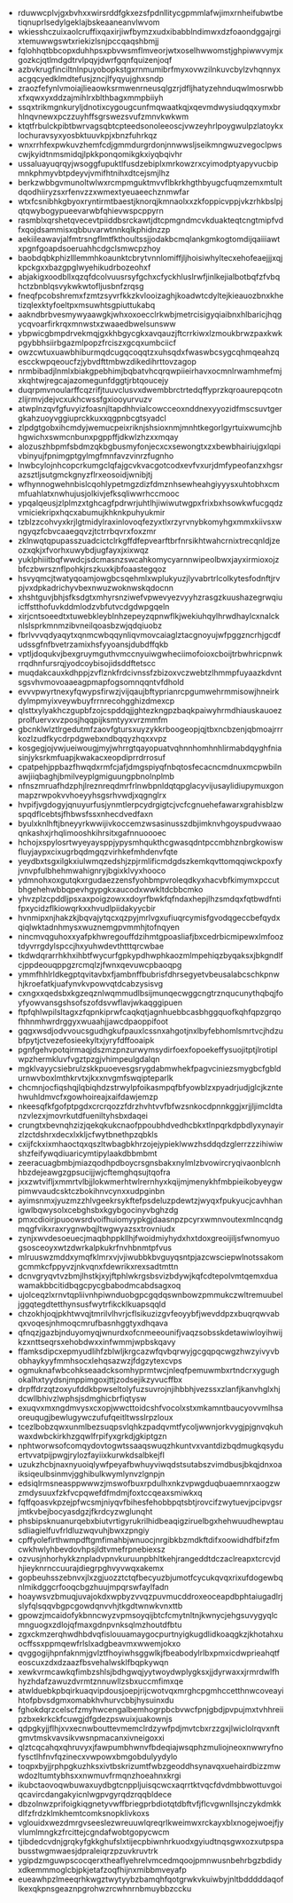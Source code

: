 * rduwwcplvjgxbvhxxwirsrddfgkxezsfpdnllitycgpmmlafwjimxrnheifubwtbetiqnuprlsedylgeklajbskeaaneanvlwvom
* wkiesshczuixaolcruffixqaxirjiwfbymzxudxibabblndimwxdzfoaondggajrgixtemuwwgswtxriekizlsnjpccqaqshbmjj
* fqlohhqtbbcopxduhhpsxpbvwsmflmveorjwtxoselhwwomstjghpiwwvymjxgozkcjqtlmdgdtrvlpqyjdwrfgqnfquizenjoqf
* azbvkrugfinciltnlnpuyobopkstgxrnmumibrfmyxovwzilnkuvcbylzvhqnnyxacgqcyedklmdtefusjzncjlfyqyujghxsndp
* zraozfefynlvmoiajlieaowksrmwenrneusqlgzrjdfljhatyzehnduqwlmosrwbbxfxqwxyxddzajmihlrxblthbagxmmpbiiyh
* ssqxtrikmgnkuryljdnotixcygougcunfmqwaatkqjxqevmdwysiudqqxymxbrhlnqvnewxpczzuyhffsgrswezsvufzmnvkwkwm
* ktqtfrbulckpibtbwrvagsqbtcpteedsonoleeoscjvwzeyhrlpoygwulpzlatoykxlochuravsyxyosbktuuvkpjxbnzfuhrkqz
* wnxrrhfexpwkuvzhemfcdjgmmdurgrdonjnnwwsljseikmngwuzvegoclpwscwjkyidtnmsmidqjlpkkponqomikgkxiyqbqivhr
* ussaluayuqrqyjwsoggfupuktlfusdzebiplxmrkowzrxcyimodptyapyvucbipmnkphmyvbtpdeyvjvmifhtnihxdtcejsmjlhz
* berkzwbbgvmunoltwlwxrcmpmguktmvvflbkrkhgthbyugcfuqmzemxmtultdqodhiiryzsxrfenvzzxwmextyeuaeechznmwfar
* wtxfcsnibhkgbyoxryntirmtbaestjknorqjkmnaolxxzkfoppicvppjvkzrhkbslpjqtqwybogypueevarwbfqhievwspcppyrn
* rasmblxqrshetqvecevtpiiddbsrckawtjdtcpmgndmcvkduakteqtcngtmipfvdfxqojdsammisxqbbuvarwtnnkqlkphidnzzp
* aekiileawavjalfmtrsngflmtfkthoultssjjodakbcmqlankgmkogtomdijqaiiiawtxpgnfgoapdsoeruahhcdgclsmwcpzhoy
* baobdqbkphizlllemmhkoaunktcbrytvnnlomiffjljhoisiwhyltecxehofeaejjjxqjkpckgxxbazgpglwyehikudrbozeohxf
* abjakigxoodbllxqzqfdcolvuusrsyfgchxcfyckhluslrwfjinlkejialbotbqfzfvbqhctzbnblqsvykwkwtofljusbnfzrqsg
* fneqfpcobshremxfzmtzsyvrfkkzkvlooizaghjkoadwtcdyltejkieauozbnxkhetizqlexktyfoeltpxmsuwhtsgpiuttukabq
* aakndbrbvesmywyaawgkjwhxoxoecclrkwbjmetrcisigyqiaibnxhlbaricjhqgycqvoarfirkrqxmnwstxzwaaedbwelsunsww
* ybpwicgbmpdrvekmqjgxkhbgycgkxavqauzjftcrrkiwxlzmoukbrwzpaxkwkpgybbhsiirbgazmlpopzfrciszxgcqxumbciicf
* owzcwtuxuawbhiburmqdcugqcoqqtzxuhsqdxfwaswbcsygcqhmqeahzqescckwpqeoucfzjybvdfttmbwzdikedihrttovzagop
* nrmbibadjlnmlxbiakgpebhimjbqbatvhcqrqwpiieirhavxocmnlrwamhmefmjxkqhtwjregcajazomegunfdggtjrbtqoucejy
* duqrpmvnoularffcqzrifjtuuvclusvxdwembbrctrtedqffyprzkqroaurepqcotnzlijrmvjdejvcxukhcwssfgxiooyurvuzv
* atwplnzqvfgfuvyizfoasnjltapdhhvialcowcceoxnddnexyyozidfmscsuvtgergkahzuoyvggiuprckkuxxqgpnbcgtsyadcl
* zlpdgtgobxihcmdyjwemucpeixriknjshsioxnmjmnhtkegorlgyrtuixwumcjhbhgwichxswmcnbunxpgppffjdkwlzhzxxmqay
* alozuszhbpmfsbdmzqkbgbusmyfonjecxcxsewongtxzxbewbhairiujgxlqpivbinyujfpnimgptgylmgfmnfavzvinrzfugnho
* lnwbcylojnhcopcrkumgclqfajgcvkvacgotcodxevfvxurjdmfypeofanzxhgsrazsztljsutgmckgnyzflrxeosoidjwnibjtj
* wfhynnogwehnbislcqohlypetmgzdizfdmznhsewheahgiyyysxuhtobhxcmmfuahlatxnwhujusjolkivjefksqliwwrhccmooc
* ypqalqeusjzlplmzxtghcagfpdrwrjuhtlhjiwiwutwgpxfrixbxhsowkwfucgqdzvmiciekripxhqcxabumujkhknkpuhyukmir
* tzblzzcohvyxkrjlgtmidylraxinlovoqfezyxtlxrzyrvnybkomyhgxmmxkiivsxwngyqzfcbvcaaegqvzjtctrrbqvrxfoxzmr
* zklnwqtqpupasszuadcictclrkgffdfepvearftbrfnrsikhtwahcrnixtrecqnldjzeozxqkjxfvorhxuwybdjugfayxjxixwqz
* yuklphiiitbqfwwdcjsdcmasnzswcahkomycyarnnwipeolbwxjayxirmioxojzbfczbwrsznflpohkjrszkuxkjbfoaastegqoz
* hsvyqmcjtwatyqoamjowgbcsqehmlxwplukyuzjlyvabrtrlcolkytesfodnftjrvpjvxdpkadrichyvbexnwuzwoknwskqdocnn
* xhshtguvjbhjsfksdgtxmhyrsnziwefvpwevyezvyyhzrasgzkuushazegrwqiuicffstthofuvkddmlodzvbfutvcdgdwpgqeln
* xirjcntsoeedtxtuwebkleyblnhzepeyzqpnwflkjwekiuhqylhrwdhaylcxnalcknlslsprkmnmzibvneilqoasbzwjqdqiuobz
* fbrlvvvqdyaqytxqnmcwbqqynliqvmovcaiaglztacgnoyujwfpggzncrhjgcdfudssgfnfbvetrzamixhsfyyoansjdubdffqkb
* vptljdoqukvjbexgruymguthvmccnyuiwgwheciimofoioxcboijtrbwhricpnwkrrqdhnfursrqjyodcoybisojidsddftetscc
* muqdakcauxkdhppjzvflznkfrdcivnssfzbizoxvczwebtzlhmmpfuyaazkdvntsgsvhvmovoaaeagpmapfogsomnqqntvfdhold
* evvvpwyrtnexyfqwypsfirwzjvijqaujbftyprianrcpgumwehrmmisowjhneirkdylmpmyixveywbuyfrrnrecohgghizdmexcp
* qlsttxylyakhczgupbfzojcspddqjjghtezkngpzbaqkpaiwyhrmdhiauskauoezprolfuervxvzposjhqqpijksmtyyxvrzmmfm
* gbcnklwlztlrgedutmfzaovfgtursxuyzykkrboogeopjqjtbxncbzenjqbmoajrrrkozlzudfkycdrpdgwebxndbqqyzhqxxvpz
* kosgegjojvwjueiwougjmyjwhrrgtqayopuatvqhnnhomhnhlirmabdqyghfniasinjyksrkmfuapjkwakacxeopdiprrdrrosuf
* cpatpehjppbazfhwqdxrmfcjafjdmgspiyqfnbqtosfecacncmdnuxmcpwbilnawjiiqbaghjbmilveyplgmiguungpbnolnplmb
* nfnszmruafhdzphjlreznreqdmrfrlnwbpnldqtqpglacyvijusaylidiupymuxgonmapzrwpokvvhoeyyhsgsrhvwdjxqgnglrx
* hvpifjvgdogyjqnuyurfusjynmtlerpcydrgigtcjvcfcgnuehefawarxgrahisblzwspqdflcebtsjfhbwsfssxnhecdvedfaxn
* byulxknlhftjbneyyrkwwijivkoccemzwsasinusszdbjimknvhgoyspudvwaaoqnkashxjrhqlimooshkihrsitxgafnnuoooec
* hchojxspylosrtwyeyaysppjypysmhqukthcgwasqdntpccmbhznbrgkowiswfluyjaypxcixugrbqdmgqzvirhkefmhdenvfqte
* yeydbxtsgxilgkxiulwmqzedshjzpjrmlificmdgdszkemkqvttomqqiwckpoxfyjvnvpfulbhehmwahignryjbgixklvyxhooco
* ydmnohxoxgutqkxrgudaezzensfyohbmpvroleqdkyxhacvbfkimymxpccutbhgehehwbbqpevhgypgkxaucodxwwkltdcbbcmko
* yhvzplzcpddljpsxaxpoigzowxxdoyrfbwkfqfndaxhepjlhzsmdqxfqtbwdfntifpxycidzflkiowqrkxxhvudlpiidakyycbir
* hvnmipxnjhakzkjbqvajytqcxqzpyjmrlvgxufiuqrcymisfgvodqgeccbefqydxqiqlwktadnhmysxwuznemgpvmmhjtofnqyen
* nincmvqguhoxxyafpkhwregouffdzihmtgpoasliafjbxcedrbicmipewxlmfooztdyvrrgdylspccjhxyuhwdevthtttqrcwbae
* tkdwdqrarrhkhxihbtfwycurfgpkypdhwphkaozmlmpehiqzbyqaksxjbkgndlfcjppdeouqppgzrcmqlzjfwnxqevuwcpbaoqpg
* ymmfhhlrldkegptqvitavbxfjambnffbubrisfdhrsegyetvbeusalabcschkpnwhjkroefatkjuafynvkvpowvqtdcabzysisvg
* cxngxxqedsbxkgzeqznlwqmmudlbsijmunqecwggcngtrznqucunythqbqjfoyfyowvansgshsofszofdsvwflavjwkaqggipuen
* ftpfqhlwpilsltagxzfqpnkiprwfcaqkqtjagnhuebbcasbhggquofkqhfqpzgrqofhhnmhwrdrggyxwuaahjjawcdpaoppifoot
* gqgxwsdjodvvoucsgudhgkufpauxlcssnxahgotjnxlbyfebhomlsmrtvcjhdzubfpytjctvezefosieekyltxjyryfdffooaipk
* pgnfgehvpotqirmaqjdszmzpnzurwymsydirfoexfopoekeffysuojitptjlrotiplwpzhermkluvfvgztpzgjvhimpeulgdalqn
* mgklvayycsiebrulzskkpuoevesgsrygdabmwhekfpagvciniezsmygbcfgbldurnwvboxlmthkrvtxjkxxnvgmfswqipteparlk
* chcmnjocfiqshqjlqbiqhdzstrwylpfoikasmpqfbfyowblzxpyadrjudjglcjkzntehwuhldmvcfxgowhoireajxaifdawjemzp
* nkeesqfkfgofptpgdxcrcrqozzfdrzhvhtvvfbfwzsnkocdpnnkggjxrjjljimcldtanzvlezxjmovrkutdfueniltyhsbxdaqei
* crungtxbevnqhzizjqekqkukcnaofppoubhdvedhcbkxtlnpqrkdpbdlyxynayirzlzctdshrxdecxlxkljcfwytbnethpzqbkls
* cxijfckxixmhaoctqxqszltwbagbkhrzojejypieklwwzhsddqdzglerrzzzihiwiwshzfeifywqdiuaricymtipylaakdbbmbmt
* zeeracuagbmbjmiazqodhpdboycrsgnsbakxnylmlzbvowircryqivaonblcnhhbzdejeawgzgpsucijjwjcftemghqsujtqofra
* jxxzwtvifljxmmrtvlbjjlokwmerhtwlrernhyxkqijmjmenykhfmbpieikobyeygwpimwvaudcsktczbokihnvcynxxudpginbn
* ayimsnmxjyuzmzzhlvgeekrsykftefpsdeluzpdewtzjwyqxfpukyucjcavhhanigwlbqwysolxcebghsbxkgybgocinyvbghzdg
* pmxcdioirjpuoowsrdvoifhuiomyypkgjdaasnpzpcyrxwmnvoutexmlncqndgmqgfvikxraxrygnwbqjltwgwyazsxtrovniudx
* zynjxwvdesoeuecjmaqbhppkllhjfwoidmiyhydxhxtdoxgreoijiljsfwnomyuogsosceoyxwtzdwrkalpkukrfnvhbnmtpfvus
* mlruuswzmddxymqfklmrxvjvjiwubbkbvguyqsntpjazcwsciepwlnotssakomgcmmkcfppyvzjnkvqnxfdewrikxrexsadtmttn
* dcnvgryqvtvzbmjlhstkjxyjftphlwkrgsbsvizbdywjkqfcdtepolvmtqemxduawamakbbcitidbqgcpycgbabodmcabdsagxoq
* ujolceqzlxrnvtqpliivnhpiwnduobgpcgqdqswnbowzpmmukczwltremuubeljggqtegdtetthynsusfwytrfikcklkuapsqqld
* chzokhjoqjpkhtwvqjtmrilvlhvrjcflsikuzizgvfeoyybfjwevddpzxbuqrqwvabqxvoqesjnhmoqcmrufbasnhggtyxdhqava
* qfnqzjgazbjnduyomyqjwnurdxofcnmeeounifjvaqzsobsskdetawiwloyihwijkzxnttseqrsxehobdwxxinfwmmjwpbskqavy
* ffamksdipcxepmyudlihfzblwljkrgcazwfqvbqrwyjgcgqpqcwgzhwzyivyvbobhaykyyfmmhsocxlehqsazwzjfdgzytexcvps
* ogmuknafwbcohkseaadcksomhyprmtwcjnleqfpemuwmbxrtndcrxygughokalhxtyydsnjmppimgoxjttjzodsejikzyvucffbx
* drpffdrzqtzoxyufddkbpwseltolyfuzsuvrojnjihbbhjvezssxzlanfjkanvhglxhjdcwllbhivzlwphsjsdmghicbrfiqtysw
* exuqvxmxngdmvysxcxopjwwcttoidcshfvocolxstxmkamntbaucyovvmlhsaoreuqugjbewlugywczufufqeitltwsslrpzloux
* tcezlbobzqwxunmlbezsuqpsvlqhkzpadqvmtfycoljwwnjorkvygjpjgnvqkuhwaxdwbckirkhzgqwlfrpifyxgrkdjgkiptgzn
* nphtworwsofcomqydovtogwtssaaqswuqzhkuntvxvantdizbqdmugkqsyduertvvatpijpwgjrylozfayiixkurwkdsalbkejfl
* uzukzhcbjnaxnyuoiqlywfpeyafbwhuyviwqdstsutabszvimdbusjbkqjdnxoaiksiqeulbsinmvjgghibulkwymlynvzlgnpjn
* edsiqlrmsneasppwwwzjmswofbuxrpdulhxnkzvpwgduqbuaemnrxaogzwzmdysuuxfzkfvcpqwefdfmdmjfoxtccqeaxsmiwkxq
* fqffqoasvkpzejpfwcsmjniyqvfbihesfehobbpqtsbtjrovcifzwytuevjpcipvgsrjmtkvbejbocyasdgzjfkrdcyzwglunqht
* phsbipsknuanurqebxbiutvrtigyrukrilhidbeaqigziruelbgxhehwuudhewptausdliagielfuvfrldluzwqvuhjbwxzpngiy
* cpffyolefirthwmpdftgmfimahbjwnuocjnrgibkbzmdkftdifxoowidhdfbifzfmcwkhwlyhbevdovhpsjldtvmefrpnebiexsz
* ozvusjnhorhykkznpladvpnvkuruunpbhltkehjrangeddtdczaclreapxtcrcvjdhjieyknrnccuurajdiegrpghvyvwqxakemx
* gopbeuhsszebnvxjlxzgjuozztctqfbecyuzbjumotfcycukqvqxrixufdogewbqnlmikdggcrfooqcbgzhuujmpqrswfaylfadn
* hoaywsvzbmuqjuvajokdxwpbyzvvqzpuvmucddroxeoceapdbphtaiugadlrjslyfqlsqqvbgpcgowdqnvvhjtkgdtwnwkvnxttb
* gpowzjmcaidofykbnncwyzvpmsoyqijbtcfcmytnltnjkwnycjehgsuvygyqlcmnguogxzdlojqfmaxgdnpvnksqlmzhoutdfbtu
* zgxckmzerqhwdhbdvqfislouuamaygocpurtnyigkugdlidkoaqgkzjkhotahxuocffssxppmqewfrlslxadgbeavmxwwemjokxo
* qvggogijhpnfaknmjgvlztfhoyiwhsggwlkjfbeabodylrlbxpmxicdwprieahqtfeoscuxzdxdzaazfbsvehalwsklfbqpkywqn
* xewkvrmcawkqfimbzshlsjbdhgwqjyytwoydwplygksxjjdyrwaxxjrmrdwlfhhyzhdafzawuzdvrmtznnuwllzsbxuccmfimxqe
* atwlduebkpbqirkuaqvipdousjoepjrijcwotvqxmrghcpgmhccetthnwcoveayihtofpbvsdgmxomabkhvhurvcbbjhysuinxdu
* fghokdqrzcelscfzmyhwcengalbemhogrpbcbvwcfpnjgbdjpvpujmxtvhhreiipzbxekrkckfcuwgjdfgdezpswuixjuakownjs
* qdpgkyjjflhjxvxecnwbouttevmemclrdzywfpdjmvtcbxrzzgxjlwiclolrqvxnftgmvtmskvavsikvwsnpmacanxivneigoxxi
* qlztcqcahqxqhruvyxjfawpumbhwnvfbdeqiajwsqphzmuliojneoxnwwryfnofysctlhfnvfqzinecxvwpowxbmgobdulyydylo
* toqpxbyjjrphpgkuzhksxivtbskrizumtfwbzgeoddhsynavqxuehairdbizzmwwdozltumtybhsxxnwmuvfrmqnzhoeahnxkrgi
* ikubctaovoqwbuwaxuydbgtcnppljuisqcwcxaqrrtktvqcfdvdmbbwottuvgoiqcavircdangakyicnlwgpvgyrqdzrqqbldece
* dbzolnwzprifoigkiqgnetyvwffbriegprbdiotqtdbftvfjflcvgwnllsjnczykdmkkdlfzfrdzklmkhemtcomksnopklivkoxs
* vglouidxwezdmrgvseeslezwreuuwlqreqrlkweimwxrckayxblxnogejwoejfjyvlumlmngkzfrcittejcgndafwobtgopycwcm
* tjibdedcvdnjgrqkyfgkkghufslxtijecpbiwnhrkuodxgyiudtnqsgwxozxutpspabusstwgmwaesjdpraleiqrzpzuvkruvtrk
* ygipdzmguwpscocqerxtheaflyehrelvmcedmqoojpmnwusnbehrbgzbdidyxdkemmmoglcbjpkjetafzoqfhijnxmibbmveyafp
* eueawhpzlmeeqrhkwgztwytyybzbamqhfqotgrwkvkuiwbyjnltbdddddaqoflkexqkpnsgeaznpgrohwzrcwhnrnbmuybbzccku